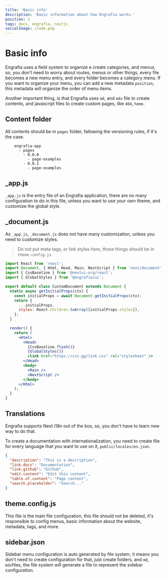 ```yaml
---
title: 'Basic info'
description: 'Basic information about how Engrafia works.'
position: 1
tags: docs, engrafia, nextjs
socialImage: /code.png
---
```


# Basic info

Engrafia uses a field system to organize e create categories, and menus, so, you don't need to worry about routes, menus or other things, every file becomes a new menu entry, and every folder becomes a category menu. If you want to organize your menu, you can add a new metadata `position`, this metadata will organize the order of menu items.

Another important thing, is that Engrafia uses `md`, and `mdx` file to create contents, and javascript files to create custom pages, like `404`, `home`.

## Content folder

All contents should be in `pages` folder, fallowing the versioning rules, if it's the case.

```mdx
    engrafia-app
      - pages
        - 0.0.0
          - page-examples
        - 0.0.1
          - page-examples
```

## \_app.js

`_app.js` is the entry file of an Engrafia application, there are no many configuration to do in this file, unless you want to use your own theme, and customize the global style.

## \_document.js

As `_app.js`, `_document.js` does not have many customization, unless you need to customize styles.

> Do not put meta tags, or link styles here, those things should be in `theme.config.js`.

```jsx
import React from 'react';
import Document, { Html, Head, Main, NextScript } from 'next/document';
import { CssBaseline } from '@nextui-org/react';
import { GlobalStyles } from '@engrafia/ui';

export default class CustomDocument extends Document {
  static async getInitialProps(ctx) {
    const initialProps = await Document.getInitialProps(ctx);
    return {
      ...initialProps,
      styles: React.Children.toArray([initialProps.styles]),
    };
  }

  render() {
    return (
      <Html>
        <Head>
          {CssBaseline.flush()}
          {GlobalStyles()}
          <link href="https://css.gg/link.css" rel="stylesheet" />
        </Head>
        <body>
          <Main />
          <NextScript />
        </body>
      </Html>
    );
  }
}
```

## Translations

Engrafia supports Next i18n out of the box, so, you don't have to learn new way to do that.

To create a documentation with internationalization, you need to create file for every language that you want to use on it, `public/locales/en.json`.

```json
{
  "description": "This is a description",
  "link.docs": "Documentation",
  "link.github": "Github",
  "edit.content": "Edit this content",
  "table.of.content": "Page content",
  "search.placeholder": "Search..."
}
```

## theme.config.js

This file is the main file configuration, this file should not be deleted, it's responsible to config menus, basic information about the website, metadata, tags, and more.

## sidebar.json

Sidebar menu configuration is auto generated by file system, it means you don't need to create configuration for that, just create folders, and `md`, `mdx`files, the file system will generate a file to represent the sidebar configuration.
